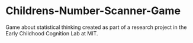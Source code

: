 Childrens-Number-Scanner-Game
=============================

Game about statistical thinking created as part of a research project in the Early Childhood Cognition Lab at MIT. 
